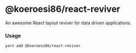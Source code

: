 # @koeroesi86/react-reviver

An awesome React layout reviver for data driven applications.

### Usage

```shell
yarn add @koeroesi86/react-reviver
```
